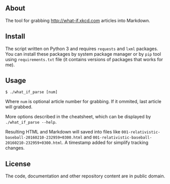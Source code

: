 ## About

The tool for grabbing http://what-if.xkcd.com articles into Markdown.

## Install

The script written on Python 3 and requires `requests` and `lxml` packages. You can install these packages by system package manager or by `pip` tool using `requirements.txt` file (it contains versions of packages that works for me).

## Usage

```
$ ./what_if_parse [num]
```

Where `num` is optional article number for grabbing. If it ommited, last article will grabbed.

More options described in the cheatsheet, which can be displayed by `./what_if_parse --help`.

Resulting HTML and Markdown will saved into files like `001-relativistic-baseball-20160210-232959+0300.html` and `001-relativistic-baseball-20160210-232959+0300.html`. A timestamp added for simplify tracking changes.

## License

The code, documentation and other repository content are in public domain.

